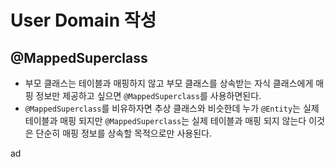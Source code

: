 # User Domain 작성

## @MappedSuperclass

* 부모 클래스는 테이블과 매핑하지 않고 부모 클래스를 상속받는 자식 클래스에게 매핑 정보만 제공하고 싶으면 `@MappedSuperclass`를 사용하면된다.
* `@MappedSuperclass`를 비유하자면 추상 클래스와 비슷한데 누가 `@Entity`는 실제 테이블과 매핑 되지만 `@MappedSuperclass`는 실제 테이블과 매핑 되지 않는다 이것은 단순히 매핑 정보를 상속할 목적으로만 사용된다.


ad